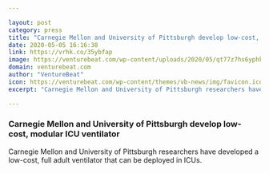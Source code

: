 ```yaml
---

layout: post
category: press
title: "Carnegie Mellon and University of Pittsburgh develop low-cost, modular ICU ventilator"
date: 2020-05-05 16:16:38
link: https://vrhk.co/35ybfap
image: https://venturebeat.com/wp-content/uploads/2020/05/qt77z7hs6yphkq7nw9ul_photos_v2_x4-e1588695099608.jpg?w=1200&strip=all
domain: venturebeat.com
author: "VentureBeat"
icon: https://venturebeat.com/wp-content/themes/vb-news/img/favicon.ico
excerpt: "Carnegie Mellon and University of Pittsburgh researchers have developed a low-cost, full adult ventilator that can be deployed in ICUs."

---
```


### Carnegie Mellon and University of Pittsburgh develop low-cost, modular ICU ventilator

Carnegie Mellon and University of Pittsburgh researchers have developed a low-cost, full adult ventilator that can be deployed in ICUs.